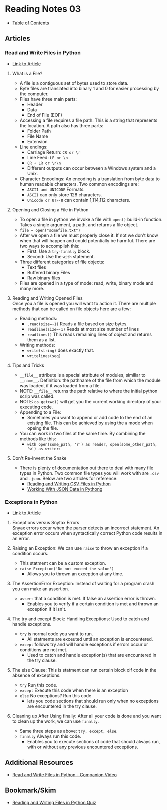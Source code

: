 # Reading Notes 03
- [Table of Contents](README.md)
## Articles  

### Read and Write Files in Python
* [Link to Article](https://realpython.com/read-write-files-python/)  

1. What is a File?  
    - A file is a contiguous set of bytes used to store data.  
    - Byte files are translated into binary 1 and 0 for easier processing by the computer.  
    - Files have three main parts:  
        - Header  
        - Data  
        - End of File (EOF)  
    - Accessing a file requires a file path. This is a string that represents the location. A path also has three parts:  
        - Folder Path  
        - File Name  
        - Extension  
    - Line endings:  
        - Carriage Return: `CR or \r`  
        - Line Feed: `LF or \n`  
        - `CR + LR or \r\n`  
        - Different outputs can occur between a Windows system and a Unix.  
    - Character Encodings: An encoding is a translation from byte data to human readable characters. Two common encodings are:  
        - `ASCII and UNICODE` Formats.  
        - `ASCII` can only store 128 characters.  
        - `Unicode or UTF-8` can contain 1,114,112 characters.  

2. Opening and Closing a File in Python  
    - To open a file in python we invoke a file with `open()` build-in function. Takes a single argument, a path, and returns a file object.  
    - `file = open("somefile.txt")`  
    - After we open a file we must properly close it. If not we don't know when that will happen and could potentially be harmful. There are two ways to accomplish this:  
        - First: Use a `try-finally` block.  
        - Second: Use the `with` statement.
    - Three different categories of file objects:  
        - Text files  
        - Buffered binary Files  
        - Raw binary files  
    - Files are opened in a type of mode: read, write, binary mode and many more.  
3. Reading and Writing Opened Files  
Once you a file is opened you will want to action it. There are multiple methods that can be called on file objects here are a few:  
    - Reading methods:  
        - `.read(size=-1)` Reads a file based on size bytes.  
        - `readline(size=-1)` Reads at most size number of lines  
        - `readlines()` This reads remaining lines of object and returns them as a list.  
    - Writing methods:  
        - `write(string)` does exactly that.  
        - `writelines(seq)`  
4. Tips and Tricks  
    - `__file__` attribute is a special attribute of modules, similiar to `__name__`. Definition: the pathname of the file from which the module was loaded, if it was loaded from a file.  
    - NOTE: `__file__` returns the path relative to where the initial python scrip was called.  
    - NOTE: `os.getcwd()` will get you the current working directory of your executing code.  
    - Appending to a File:  
        - Sometimes you want to append or add code to the end of an existing file. This can be achieved by using the `a` mode when opeing the file.  
    - You can work in two files at the same time. By combining the methods like this:  
        - `with open(some_path, 'r') as reader, open(some_other_path, 'w') as writer: `  
5. Don't Re-Invent the Snake  
    - There is plenty of documentation out there to deal with many file types in Python. Two common file types you will work with are `.csv` and `.json`. Below are two articles for reference:  
        - [Reading and Writing CSV Files in Python](https://realpython.com/python-csv/)  
        - [Working With JSON Data in Pythong](https://realpython.com/python-json/)  
### Exceptions in Python  
* [Link to Article](https://realpython.com/python-exceptions/)  

1. Exceptions versus Snytax Errors  
Snyax errors occur when the parser detects an incorrect statement. An exception error occurs when syntactically correct Python code results in an error.

2. Raising an Exception: We can use `raise` to throw an exception if a condition occurs.  
    - This statment can be a custom exception.  
    - `raise Exception('Do not exceed the value')`  
        - Allows you to thrown an exception at any time.  

3. The AssertionError Exception: Instead of waiting for a program crash you can make an assertion.  
    - `assert` that a condition is met. If false an assertion error is thrown.  
        - Enables you to verify if a certain condition is met and thrown an exception if it isn't.  

4. The try and except Block: Handling Exceptions: Used to catch and handle exceptions.
    - `try` is normal code you want to run.  
        - All statments are exceuted until an exception is encountered.  
    - `except` follows try and will handle exceptions if errors occur or conditions are not met. 
        - Used to catch and handle exception(s) that are encountered in the try clause.  

5. The else Clause: This is statment can run certain block oif code in the absence of exceptions.  
    - `try` Run this code.  
    - `except` Execute this code when there is an exception  
    - `else` No exceptions? Run this code  
        - lets you code sections that should run only when no exceptions are encountered in the try clause.  

6. Cleaning up After Using finally: After all your code is done and you want to clean up the work, we can use `finally`.  
    - Same three steps as above: `try, except, else`.  
    - `finally` Always run this code.  
        - Enables you to execute sections of code that should always run, with or without any previous encountered exceptions.  

## Additional Resources  
* [Read and Write Files in Python - Companion Video](https://realpython.com/courses/reading-and-writing-files-python/)  

## Bookmark/Skim
* [Reading and Writing Files in Python Quiz](https://realpython.com/quizzes/read-write-files-python/)  